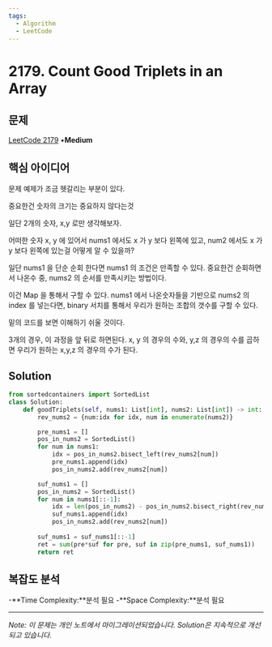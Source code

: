 ```yaml
---
tags:
  - Algorithm
  - LeetCode
---
```


# 2179. Count Good Triplets in an Array

## 문제

[LeetCode 2179](https://leetcode.com/problems/count-good-triplets-in-an-array/description/) •**Medium**

## 핵심 아이디어

문제 예제가 조금 헷갈리는 부분이 있다.

중요한건 숫자의 크기는 중요하지 않다는것

일단 2개의 숫자, x,y 로만 생각해보자.

어떠한 숫자 x, y 에 있어서 nums1 에서도 x 가 y 보다 왼쪽에 있고, num2 에서도 x 가 y 보다 왼쪽에 있는걸 어떻게 알 수 있을까?

일단 nums1 을 단순 순회 한다면 nums1 의 조건은 만족할 수 있다. 중요한건 순회하면서 나온수 중, nums2 의 순서를 만족시키는 방법이다.

이건 Map 을 통해서 구할 수 있다. nums1 에서 나온숫자들을 기반으로 nums2 의 index 를 넣는다면, binary 서치를 통해서 우리가 원하는 조합의 갯수를 구할 수 있다.

밑의 코드를 보면 이해하기 쉬울 것이다.

3개의 경우, 이 과정을 앞 뒤로 하면된다. x, y 의 경우의 수와, y,z 의 경우의 수를 곱하면 우리가 원하는 x,y,z 의 경우의 수가 된다.

## Solution

```python
from sortedcontainers import SortedList
class Solution:
    def goodTriplets(self, nums1: List[int], nums2: List[int]) -> int:
        rev_nums2 = {num:idx for idx, num in enumerate(nums2)}

        pre_nums1 = []
        pos_in_nums2 = SortedList()
        for num in nums1:
            idx = pos_in_nums2.bisect_left(rev_nums2[num])
            pre_nums1.append(idx)
            pos_in_nums2.add(rev_nums2[num])

        suf_nums1 = []
        pos_in_nums2 = SortedList()
        for num in nums1[::-1]:
            idx = len(pos_in_nums2) - pos_in_nums2.bisect_right(rev_nums2[num])
            suf_nums1.append(idx)
            pos_in_nums2.add(rev_nums2[num])
        
        suf_nums1 = suf_nums1[::-1]
        ret = sum(pre*suf for pre, suf in zip(pre_nums1, suf_nums1))
        return ret
```

## 복잡도 분석

-**Time Complexity:**분석 필요
-**Space Complexity:**분석 필요

---

*Note: 이 문제는 개인 노트에서 마이그레이션되었습니다. Solution은 지속적으로 개선되고 있습니다.*
